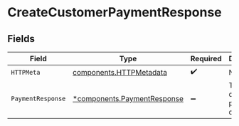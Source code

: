 # CreateCustomerPaymentResponse


## Fields

| Field                                                                     | Type                                                                      | Required                                                                  | Description                                                               |
| ------------------------------------------------------------------------- | ------------------------------------------------------------------------- | ------------------------------------------------------------------------- | ------------------------------------------------------------------------- |
| `HTTPMeta`                                                                | [components.HTTPMetadata](../../models/components/httpmetadata.md)        | :heavy_check_mark:                                                        | N/A                                                                       |
| `PaymentResponse`                                                         | [*components.PaymentResponse](../../models/components/paymentresponse.md) | :heavy_minus_sign:                                                        | The newly created payment object.                                         |